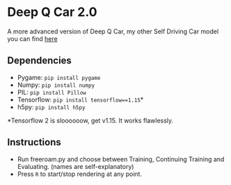 # Deep Q Car 2.0
A more advanced version of Deep Q Car, my other Self Driving Car model you can find [here](https://www.github.com/vspecky/DeepQCar)

## Dependencies
- Pygame: `pip install pygame`  
- Numpy: `pip install numpy`  
- PIL: `pip install Pillow`
- Tensorflow: `pip install tensorflow==1.15`*  
- h5py: `pip install h5py`  
  
*Tensorflow 2 is sloooooow, get v1.15. It works flawlessly.

## Instructions
- Run freeroam.py and choose between Training, Continuing Training and Evaluating. (names are self-explanatory)  
- Press `R` to start/stop rendering at any point.